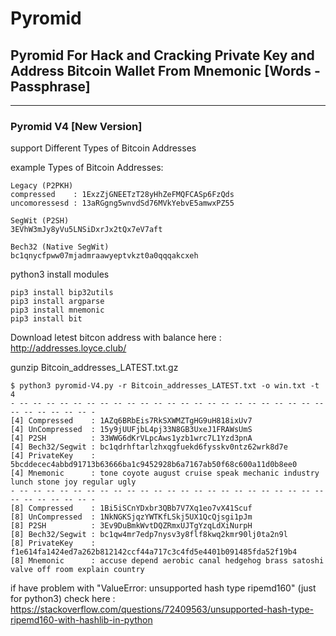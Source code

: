# Pyromid 
## Pyromid For Hack and Cracking Private Key and Address Bitcoin Wallet From Mnemonic [Words - Passphrase]
---

### Pyromid V4 [New Version]
support Different Types of Bitcoin Addresses

example Types of Bitcoin Addresses:
```
Legacy (P2PKH)
compressed    : 1ExzZjGNEETzT28yHhZeFMQFCASp6FzQds
uncomoressesd : 13aRGgng5wnvdSd76MVkYebvE5amwxPZ55

SegWit (P2SH)
3EVhW3mJy8yVu5LNSiDxrJx2tQx7eV7aft

Bech32 (Native SegWit)
bc1qnycfpww07mjadmraawyeptvkzt0a0qqqakcxeh
```

python3 install modules
```
pip3 install bip32utils
pip3 install argparse
pip3 install mnemonic
pip3 install bit
```
Download letest bitcon address with balance
here : http://addresses.loyce.club/

gunzip Bitcoin_addresses_LATEST.txt.gz

```
$ python3 pyromid-V4.py -r Bitcoin_addresses_LATEST.txt -o win.txt -t 4
- -- -- -- -- -- -- -- -- -- -- -- -- -- -- -- -- -- -- -- -- -- -- -- -- -- -- -- -- -- -
[4] Compressed    : 1AZq6BRbEis7RkSXWMZTgHG9uH818ixUv7
[4] UnCompressed  : 15y9jUUFjbL4pj33N8GB3UxeJ1FRAWsUmS 
[4] P2SH          : 33WWG6dKrVLpcAws1yzb1wrc7L1Yzd3pnA
[4] Bech32/Segwit : bc1qdrhftarlzhxqgfuekd6fysskv0ntz62wrk8d7e
[4] PrivateKey    : 5bcddecec4abbd91713b63666ba1c9452928b6a7167ab50f68c600a11d0b8ee0
[4] Mnemonic      : tone coyote august cruise speak mechanic industry lunch stone joy regular ugly
- -- -- -- -- -- -- -- -- -- -- -- -- -- -- -- -- -- -- -- -- -- -- -- -- -- -- -- -- -- -
[8] Compressed    : 1Bi5iSCnYDxbr3QBb7V7Xq1eo7vX41Scuf
[8] UnCompressed  : 1NkNGKSjqzYWTKfLSkj5UX1QcQjsgi1pJm 
[8] P2SH          : 3Ev9DuBmkWvtDQZRmxUJTgYzqLdXiNurpH
[8] Bech32/Segwit : bc1qw4mr7edp7nysv3y8flf8kwq2kmr90lj0ta2n9l
[8] PrivateKey    : f1e614fa1424ed7a262b812142ccf44a717c3c4fd5e4401b091485fda52f19b4
[8] Mnemonic      : accuse depend aerobic canal hedgehog brass satoshi valve off room explain country
```

if have problem with "ValueError: unsupported hash type ripemd160" (just for python3)
check here : https://stackoverflow.com/questions/72409563/unsupported-hash-type-ripemd160-with-hashlib-in-python


